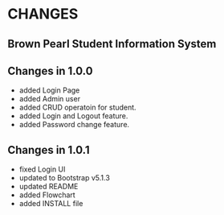 # CHANGES

## Brown Pearl Student Information System

## Changes in 1.0.0

- added Login Page
- added Admin user
- added CRUD operatoin for student.
- added Login and Logout feature.
- added Password change feature.

## Changes in 1.0.1

- fixed Login UI
- updated to Bootstrap v5.1.3
- updated README
- added Flowchart
- added INSTALL file